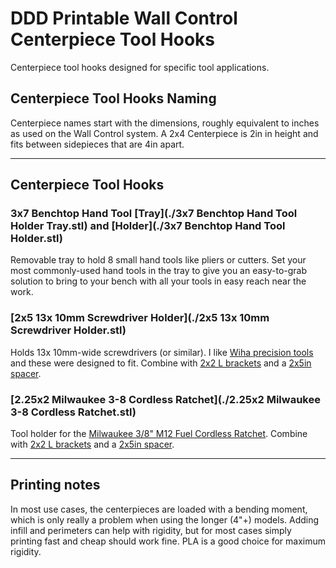 # DDD Printable Wall Control Centerpiece Tool Hooks

Centerpiece tool hooks designed for specific tool applications.

## Centerpiece Tool Hooks Naming

Centerpiece names start with the dimensions, roughly equivalent to inches as used on the Wall Control system.  A 2x4 Centerpiece is 2in in height and fits between sidepieces that are 4in apart.

---

## Centerpiece Tool Hooks

### 3x7 Benchtop Hand Tool [Tray](./3x7 Benchtop Hand Tool Holder Tray.stl) and [Holder](./3x7 Benchtop Hand Tool Holder.stl)

Removable tray to hold 8 small hand tools like pliers or cutters.  Set your most commonly-used hand tools in the tray to give you an easy-to-grab solution to bring to your bench with all your tools in easy reach near the work.

### [2x5 13x 10mm Screwdriver Holder](./2x5 13x 10mm Screwdriver Holder.stl)

Holds 13x 10mm-wide screwdrivers (or similar).  I like [Wiha precision tools](https://amzn.to/2GQ8ucA) and these were designed to fit.  Combine with [2x2 L brackets](../../Sidepieces/L_brackets/) and a [2x5in spacer](../../Centerpieces/Spacer_perforated/2x5%20Spacer%20perforated.stl).

### [2.25x2 Milwaukee 3-8 Cordless Ratchet](./2.25x2 Milwaukee 3-8 Cordless Ratchet.stl)

Tool holder for the [Milwaukee 3/8" M12 Fuel Cordless Ratchet](https://amzn.to/2IsC9ZB).  Combine with [2x2 L brackets](../../Sidepieces/L_brackets/) and a [2x5in spacer](../../Centerpieces/Spacer_perforated/2x5%20Spacer%20perforated.stl).

---

## Printing notes

In most use cases, the centerpieces are loaded with a bending moment, which is only really a problem when using the longer (4"+) models.  Adding infill and perimeters can help with rigidity, but for most cases simply printing fast and cheap should work fine.  PLA is a good choice for maximum rigidity.
